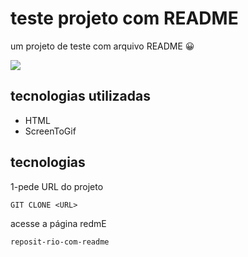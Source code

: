 #  teste projeto com README
um projeto de teste com arquivo README 😀



[<img src="./reposit-rio-com-readme/Animação.gif"/>](https://www.youtube.com/watch?v=zoPW1wWb9p8&ab_channel=Cachorro1337)

## tecnologias utilizadas

- HTML
- ScreenToGif

## tecnologias
1-pede URL do projeto
```
GIT CLONE <URL>
```
acesse a página redmE
```
reposit-rio-com-readme
```


